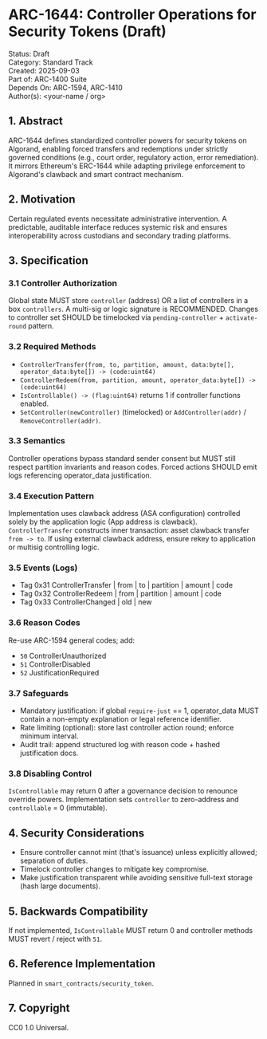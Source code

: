 # ARC-1644: Controller Operations for Security Tokens (Draft)

Status: Draft  
Category: Standard Track  
Created: 2025-09-03  
Part of: ARC-1400 Suite  
Depends On: ARC-1594, ARC-1410  
Author(s): <your-name / org>

## 1. Abstract

ARC-1644 defines standardized controller powers for security tokens on Algorand, enabling forced transfers and redemptions under strictly governed conditions (e.g., court order, regulatory action, error remediation). It mirrors Ethereum's ERC-1644 while adapting privilege enforcement to Algorand's clawback and smart contract mechanism.

## 2. Motivation

Certain regulated events necessitate administrative intervention. A predictable, auditable interface reduces systemic risk and ensures interoperability across custodians and secondary trading platforms.

## 3. Specification

### 3.1 Controller Authorization

Global state MUST store `controller` (address) OR a list of controllers in a box `controllers`. A multi-sig or logic signature is RECOMMENDED. Changes to controller set SHOULD be timelocked via `pending-controller` + `activate-round` pattern.

### 3.2 Required Methods

- `ControllerTransfer(from, to, partition, amount, data:byte[], operator_data:byte[]) -> (code:uint64)`
- `ControllerRedeem(from, partition, amount, operator_data:byte[]) -> (code:uint64)`
- `IsControllable() -> (flag:uint64)` returns 1 if controller functions enabled.
- `SetController(newController)` (timelocked) or `AddController(addr)` / `RemoveController(addr)`.

### 3.3 Semantics

Controller operations bypass standard sender consent but MUST still respect partition invariants and reason codes. Forced actions SHOULD emit logs referencing operator_data justification.

### 3.4 Execution Pattern

Implementation uses clawback address (ASA configuration) controlled solely by the application logic (App address is clawback). `ControllerTransfer` constructs inner transaction: asset clawback transfer `from -> to`. If using external clawback address, ensure rekey to application or multisig controlling logic.

### 3.5 Events (Logs)

- Tag 0x31 ControllerTransfer | from | to | partition | amount | code
- Tag 0x32 ControllerRedeem | from | partition | amount | code
- Tag 0x33 ControllerChanged | old | new

### 3.6 Reason Codes

Re-use ARC-1594 general codes; add:

- `50` ControllerUnauthorized
- `51` ControllerDisabled
- `52` JustificationRequired

### 3.7 Safeguards

- Mandatory justification: if global `require-just` == 1, operator_data MUST contain a non-empty explanation or legal reference identifier.
- Rate limiting (optional): store last controller action round; enforce minimum interval.
- Audit trail: append structured log with reason code + hashed justification docs.

### 3.8 Disabling Control

`IsControllable` may return 0 after a governance decision to renounce override powers. Implementation sets `controller` to zero-address and `controllable` = 0 (immutable).

## 4. Security Considerations

- Ensure controller cannot mint (that's issuance) unless explicitly allowed; separation of duties.
- Timelock controller changes to mitigate key compromise.
- Make justification transparent while avoiding sensitive full-text storage (hash large documents).

## 5. Backwards Compatibility

If not implemented, `IsControllable` MUST return 0 and controller methods MUST revert / reject with `51`.

## 6. Reference Implementation

Planned in `smart_contracts/security_token`.

## 7. Copyright

CC0 1.0 Universal.
